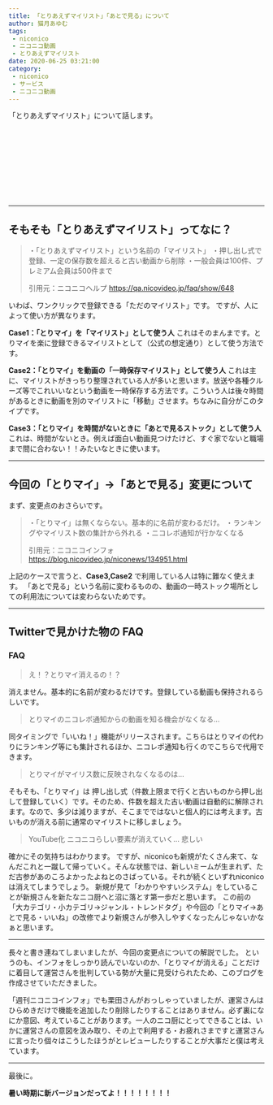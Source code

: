 ```yaml
---
title: 「とりあえずマイリスト」「あとで見る」について
author: 猫月あゆむ
tags:
 - niconico
 - ニコニコ動画
 - とりあえずマイリスト
date: 2020-06-25 03:21:00
category:
 - niconico
 - サービス
 - ニコニコ動画
---
```


「とりあえずマイリスト」について話します。

<div class="iframely-embed"><div class="iframely-responsive" style="height: 140px; padding-bottom: 0;"><a href="https://blog.nicovideo.jp/niconews/134951.html" data-iframely-url="//cdn.iframe.ly/api/iframe?url=https%3A%2F%2Fblog.nicovideo.jp%2Fniconews%2F134951.html%3Fref%3Dnicotop_info_func&amp;key=093555d64fd366dc31a449442216cdec"></a></div></div><script async src="//cdn.iframe.ly/embed.js" charset="utf-8"></script>

<!-- more -->
---

## そもそも「とりあえずマイリスト」ってなに？

> ・「とりあえずマイリスト」という名前の「マイリスト」
> ・押し出し式で登録、一定の保存数を超えると古い動画から削除
> ・一般会員は100件、プレミアム会員は500件まで
>
> 引用元：ニコニコヘルプ https://qa.nicovideo.jp/faq/show/648

いわば、ワンクリックで登録できる「ただのマイリスト」です。
ですが、人によって使い方が異なります。

**Case1：「とりマイ」を「マイリスト」として使う人**
これはそのまんまです。とりマイを楽に登録できるマイリストとして（公式の想定通り）として使う方法です。

**Case2：「とりマイ」を動画の「一時保存マイリスト」として使う人**
これは主に、マイリストがきっちり整理されている人が多いと思います。放送や各種クルーズ等でこれいいなという動画を一時保存する方法です。こういう人は後々時間があるときに動画を別のマイリストに「移動」させます。ちなみに自分がこのタイプです。

**Case3：「とりマイ」を時間がないときに「あとで見るストック」として使う人**
これは、時間がないとき。例えば面白い動画見つけたけど、すぐ家でないと職場まで間に合わない！！みたいなときに使います。

---

## 今回の「とりマイ」→「あとで見る」変更について

まず、変更点のおさらいです。

> ・「とりマイ」は無くならない。基本的に名前が変わるだけ。
> ・ランキングやマイリスト数の集計から外れる
> ・ニコレポ通知が行かなくなる
>
> 引用元：ニコニコインフォ https://blog.nicovideo.jp/niconews/134951.html

上記のケースで言うと、**Case3,Case2** で利用している人は特に難なく使えます。
「あとで見る」という名前に変わるものの、動画の一時ストック場所としての利用法については変わらないためです。

---

## Twitterで見かけた物の FAQ 

### FAQ

> え！？とりマイ消えるの！？

消えません。基本的に名前が変わるだけです。登録している動画も保持されるらしいです。

> とりマイのニコレポ通知からの動画を知る機会がなくなる...

同タイミングで「いいね！」機能がリリースされます。こちらはとりマイの代わりにランキング等にも集計されるほか、ニコレポ通知も行くのでこちらで代用できます。

> とりマイがマイリス数に反映されなくなるのは...

そもそも、「とりマイ」は 押し出し式（件数上限まで行くと古いものから押し出して登録していく）です。そのため、件数を超えた古い動画は自動的に解除されます。なので、多少は減りますが、そこまでではないと個人的には考えます。古いものが消える前に通常のマイリストに移しましょう。

> YouTube化
> ニコニコらしい要素が消えていく...
> 悲しい

確かにその気持ちはわかります。
ですが、niconicoも新規がたくさん来て、なんだこれと一蹴して帰っていく。そんな状態では、新しいミームが生まれず、ただ古参があのころよかったよねとのさばっている。それが続くといずれniconicoは消えてしまうでしょう。
新規が見て「わかりやすいシステム」をしていることが新規さんを新たなニコ厨へと沼に落とす第一歩だと思います。
この前の「大カテゴリ・小カテゴリ→ジャンル・トレンドタグ」や今回の「とりマイ→あとで見る・いいね」の改修でより新規さんが参入しやすくなったんじゃないかなぁと思います。

---

長々と書き連ねてしまいましたが、今回の変更点についての解説でした。
というのも、インフォをしっかり読んでいないのか、「とりマイが消える」ことだけに着目して運営さんを批判している勢が大量に見受けられたため、このブログを作成させていただきました。

「週刊ニコニコインフォ」でも栗田さんがおっしゃっていましたが、運営さんはひらめきだけで機能を追加したり削除したりすることはありません。必ず裏になにか意図、考えていることがあります。一人のニコ厨にとってできることは、いかに運営さんの意図を汲み取り、その上で利用する・お疲れさまですと運営さんに言ったり個々はこうしたほうがとレビューしたりすることが大事だと僕は考えています。

---

最後に。



**暑い時期に新バージョンだってよ！！！！！！！！**